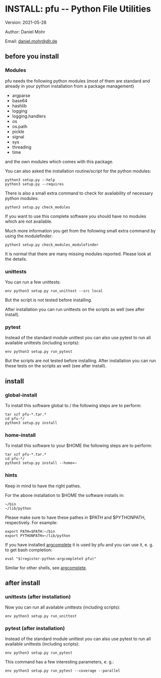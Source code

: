 # INSTALL: pfu -- Python File Utilities

Version: 2021-05-28

Author: Daniel Mohr

Email: daniel.mohr@dlr.de

## before you install

### Modules

pfu needs the following python modules (most of them are standard and
already in your python installation from a package management)

* argparse
* base64
* hashlib
* logging
* logging.handlers
* os
* os.path
* pickle
* signal
* sys
* threading
* time

and the own modules which comes with this package.

You can also asked the installation routine/script for the python modules:

    python3 setup.py --help
    python3 setup.py --requires

There is also a small extra command to check for availability of
necessary python modules:

    python3 setup.py check_modules

If you want to use this complete software you should have no modules
which are not available.

Much more information you get from the following small extra command
by using the modulefinder:

    python3 setup.py check_modules_modulefinder

It is normal that there are many missing modules reported. Please look
at the details.

### unittests

You can run a few unittests:

    env python3 setup.py run_unittest --src local

But the script is not tested before installing.

After installation you can run unittests on the scripts as well
(see after install).

### pytest

Instead of the standard module unittest you can also use pytest to run
all available unittests (including scripts):

    env python3 setup.py run_pytest

But the scripts are not tested before installing.
After installation you can run these tests on the scripts as well
(see after install).

## install

### global-install

To install this software global to / the following steps are to perform:

    tar xzf pfu-*.tar.*
    cd pfu-*/
    python3 setup.py install

### home-install

To install this software to your $HOME the following steps are to perform:

    tar xzf pfu-*.tar.*
    cd pfu-*/
    python3 setup.py install --home=~

### hints

Keep in mind to have the right pathes.

For the above installation to $HOME the software installs in:

    ~/bin
    ~/lib/python

Please make sure to have these pathes in $PATH and $PYTHONPATH, respectively.
For example:

    export PATH=$PATH:~/bin
    export PYTHONPATH=~/lib/python

If you have installed [argcomplete](https://kislyuk.github.io/argcomplete/)
it is used by pfu and you can use it, e. g. to get bash completion:

    eval "$(register-python-argcomplete3 pfu)"

Similar for other shells, see
[argcomplete](https://kislyuk.github.io/argcomplete/).

## after install

### unittests (after installation)

Now you can run all available unittests (including scripts):

    env python3 setup.py run_unittest

### pytest (after installation)

Instead of the standard module unittest you can also use pytest to run
all available unittests (including scripts):

    env python3 setup.py run_pytest

This command has a few interesting parameters, e. g.:

    env python3 setup.py run_pytest --coverage --parallel
